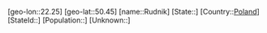 ﻿---
location: [50.45,22.25]
type: City
tags:
- geo/City


SpocWebEntityId: 33819
isDeleted: false
confidential: public

---
[geo-lon::22.25]
[geo-lat::50.45]
[name::Rudnik]
[State::]
[Country::[Poland](geo/Continent/Europe/Poland.md)]
[StateId::]
[Population::]
[Unknown::]

